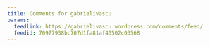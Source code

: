 ```yaml
---
title: Comments for gabrielivascu
params:
  feedlink: https://gabrielivascu.wordpress.com/comments/feed/
  feedid: 70977938bc707d1fa81af40502c03568
---
```

